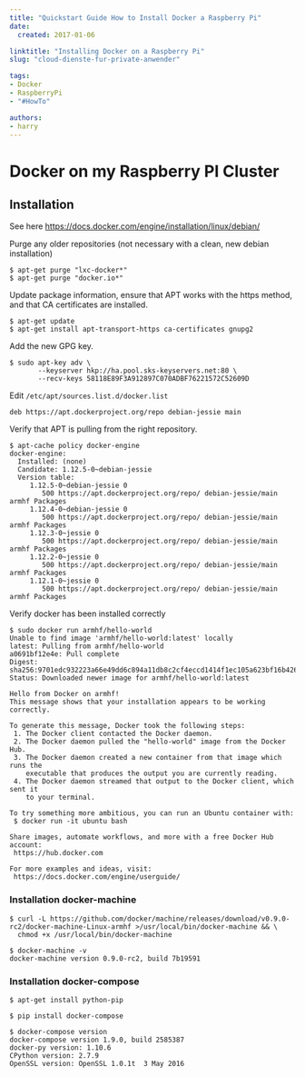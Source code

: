 ```yaml
---
title: "Quickstart Guide How to Install Docker a Raspberry Pi"
date:
  created: 2017-01-06

linktitle: "Installing Docker on a Raspberry Pi"
slug: "cloud-dienste-fur-private-anwender"

tags:
- Docker
- RaspberryPi
- "#HowTo"

authors:
- harry
---
```

# Docker on my Raspberry PI Cluster

<!-- more -->

## Installation

See here https://docs.docker.com/engine/installation/linux/debian/

Purge any older repositories (not necessary with a clean, new debian installation)
```
$ apt-get purge "lxc-docker*"
$ apt-get purge "docker.io*"
```

Update package information, ensure that APT works with the https method, and that CA certificates are installed.
```
$ apt-get update
$ apt-get install apt-transport-https ca-certificates gnupg2
```

Add the new GPG key.
```
$ sudo apt-key adv \
       --keyserver hkp://ha.pool.sks-keyservers.net:80 \
       --recv-keys 58118E89F3A912897C070ADBF76221572C52609D
```

Edit `/etc/apt/sources.list.d/docker.list `
```
deb https://apt.dockerproject.org/repo debian-jessie main
```

Verify that APT is pulling from the right repository.
```
$ apt-cache policy docker-engine
docker-engine:
  Installed: (none)
  Candidate: 1.12.5-0~debian-jessie
  Version table:
     1.12.5-0~debian-jessie 0
        500 https://apt.dockerproject.org/repo/ debian-jessie/main armhf Packages
     1.12.4-0~debian-jessie 0
        500 https://apt.dockerproject.org/repo/ debian-jessie/main armhf Packages
     1.12.3-0~jessie 0
        500 https://apt.dockerproject.org/repo/ debian-jessie/main armhf Packages
     1.12.2-0~jessie 0
        500 https://apt.dockerproject.org/repo/ debian-jessie/main armhf Packages
     1.12.1-0~jessie 0
        500 https://apt.dockerproject.org/repo/ debian-jessie/main armhf Packages
```

Verify docker has been installed correctly
```
$ sudo docker run armhf/hello-world
Unable to find image 'armhf/hello-world:latest' locally
latest: Pulling from armhf/hello-world
a0691bf12e4e: Pull complete
Digest: sha256:9701edc932223a66e49dd6c894a11db8c2cf4eccd1414f1ec105a623bf16b426
Status: Downloaded newer image for armhf/hello-world:latest

Hello from Docker on armhf!
This message shows that your installation appears to be working correctly.

To generate this message, Docker took the following steps:
 1. The Docker client contacted the Docker daemon.
 2. The Docker daemon pulled the "hello-world" image from the Docker Hub.
 3. The Docker daemon created a new container from that image which runs the
    executable that produces the output you are currently reading.
 4. The Docker daemon streamed that output to the Docker client, which sent it
    to your terminal.

To try something more ambitious, you can run an Ubuntu container with:
 $ docker run -it ubuntu bash

Share images, automate workflows, and more with a free Docker Hub account:
 https://hub.docker.com

For more examples and ideas, visit:
 https://docs.docker.com/engine/userguide/
```
### Installation docker-machine
```
$ curl -L https://github.com/docker/machine/releases/download/v0.9.0-rc2/docker-machine-Linux-armhf >/usr/local/bin/docker-machine && \
  chmod +x /usr/local/bin/docker-machine
```

```
$ docker-machine -v
docker-machine version 0.9.0-rc2, build 7b19591
```
### Installation docker-compose
```
$ apt-get install python-pip
```
```
$ pip install docker-compose
```
```
$ docker-compose version
docker-compose version 1.9.0, build 2585387
docker-py version: 1.10.6
CPython version: 2.7.9
OpenSSL version: OpenSSL 1.0.1t  3 May 2016
```
